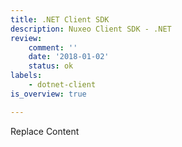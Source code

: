 ```yaml
---
title: .NET Client SDK
description: Nuxeo Client SDK - .NET
review:
    comment: ''
    date: '2018-01-02'
    status: ok
labels:
    - dotnet-client
is_overview: true

---
```


Replace Content
